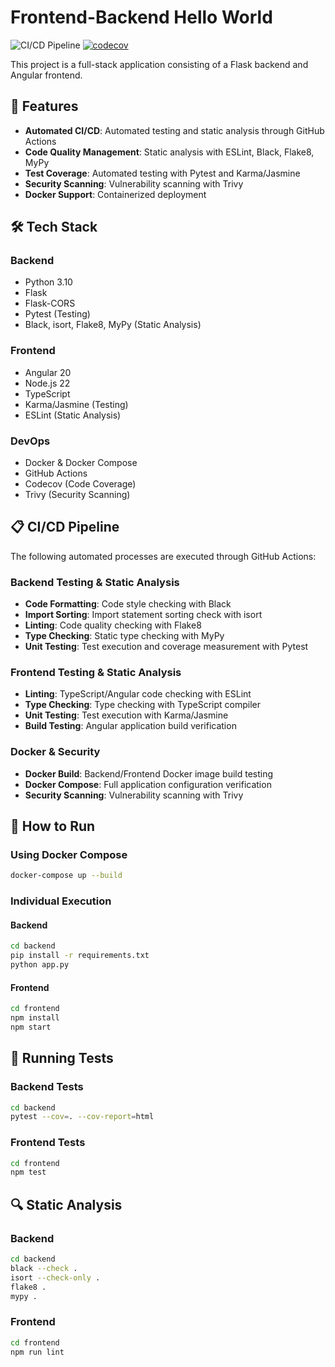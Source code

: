 # Frontend-Backend Hello World

![CI/CD Pipeline](https://github.com/YOUR_USERNAME/YOUR_REPOSITORY/workflows/CI/CD%20Pipeline/badge.svg)
[![codecov](https://codecov.io/gh/YOUR_USERNAME/YOUR_REPOSITORY/branch/main/graph/badge.svg)](https://codecov.io/gh/YOUR_USERNAME/YOUR_REPOSITORY)

This project is a full-stack application consisting of a Flask backend and Angular frontend.

## 🚀 Features

- **Automated CI/CD**: Automated testing and static analysis through GitHub Actions
- **Code Quality Management**: Static analysis with ESLint, Black, Flake8, MyPy
- **Test Coverage**: Automated testing with Pytest and Karma/Jasmine
- **Security Scanning**: Vulnerability scanning with Trivy
- **Docker Support**: Containerized deployment

## 🛠️ Tech Stack

### Backend
- Python 3.10
- Flask
- Flask-CORS
- Pytest (Testing)
- Black, isort, Flake8, MyPy (Static Analysis)

### Frontend
- Angular 20
- Node.js 22
- TypeScript
- Karma/Jasmine (Testing)
- ESLint (Static Analysis)

### DevOps
- Docker & Docker Compose
- GitHub Actions
- Codecov (Code Coverage)
- Trivy (Security Scanning)

## 📋 CI/CD Pipeline

The following automated processes are executed through GitHub Actions:

### Backend Testing & Static Analysis
- **Code Formatting**: Code style checking with Black
- **Import Sorting**: Import statement sorting check with isort
- **Linting**: Code quality checking with Flake8
- **Type Checking**: Static type checking with MyPy
- **Unit Testing**: Test execution and coverage measurement with Pytest

### Frontend Testing & Static Analysis
- **Linting**: TypeScript/Angular code checking with ESLint
- **Type Checking**: Type checking with TypeScript compiler
- **Unit Testing**: Test execution with Karma/Jasmine
- **Build Testing**: Angular application build verification

### Docker & Security
- **Docker Build**: Backend/Frontend Docker image build testing
- **Docker Compose**: Full application configuration verification
- **Security Scanning**: Vulnerability scanning with Trivy

## 🚀 How to Run

### Using Docker Compose
```bash
docker-compose up --build
```

### Individual Execution

#### Backend
```bash
cd backend
pip install -r requirements.txt
python app.py
```

#### Frontend
```bash
cd frontend
npm install
npm start
```

## 🧪 Running Tests

### Backend Tests
```bash
cd backend
pytest --cov=. --cov-report=html
```

### Frontend Tests
```bash
cd frontend
npm test
```

## 🔍 Static Analysis

### Backend
```bash
cd backend
black --check .
isort --check-only .
flake8 .
mypy .
```

### Frontend
```bash
cd frontend
npm run lint
```
